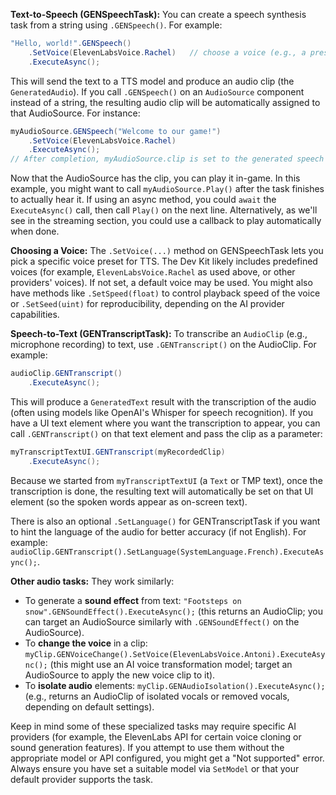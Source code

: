
**Text-to-Speech (GENSpeechTask):** You can create a speech synthesis task from a string using `.GENSpeech()`. For example:

```csharp
"Hello, world!".GENSpeech()
    .SetVoice(ElevenLabsVoice.Rachel)   // choose a voice (e.g., a preset from ElevenLabs)
    .ExecuteAsync();
```

This will send the text to a TTS model and produce an audio clip (the `GeneratedAudio`). If you call `.GENSpeech()` on an `AudioSource` component instead of a string, the resulting audio clip will be automatically assigned to that AudioSource. For instance:

```csharp
myAudioSource.GENSpeech("Welcome to our game!")
    .SetVoice(ElevenLabsVoice.Rachel)
    .ExecuteAsync();
// After completion, myAudioSource.clip is set to the generated speech audio.
```

Now that the AudioSource has the clip, you can play it in-game. In this example, you might want to call `myAudioSource.Play()` after the task finishes to actually hear it. If using an async method, you could `await` the `ExecuteAsync()` call, then call `Play()` on the next line. Alternatively, as we'll see in the streaming section, you could use a callback to play automatically when done.

**Choosing a Voice:** The `.SetVoice(...)` method on GENSpeechTask lets you pick a specific voice preset for TTS. The Dev Kit likely includes predefined voices (for example, `ElevenLabsVoice.Rachel` as used above, or other providers' voices). If not set, a default voice may be used. You might also have methods like `.SetSpeed(float)` to control playback speed of the voice or `.SetSeed(uint)` for reproducibility, depending on the AI provider capabilities.

**Speech-to-Text (GENTranscriptTask):** To transcribe an `AudioClip` (e.g., microphone recording) to text, use `.GENTranscript()` on the AudioClip. For example:

```csharp
audioClip.GENTranscript()
    .ExecuteAsync();
```

This will produce a `GeneratedText` result with the transcription of the audio (often using models like OpenAI's Whisper for speech recognition). If you have a UI text element where you want the transcription to appear, you can call `.GENTranscript()` on that text element and pass the clip as a parameter:

```csharp
myTranscriptTextUI.GENTranscript(myRecordedClip)
    .ExecuteAsync();
```

Because we started from `myTranscriptTextUI` (a `Text` or TMP text), once the transcription is done, the resulting text will automatically be set on that UI element (so the spoken words appear as on-screen text).

There is also an optional `.SetLanguage()` for GENTranscriptTask if you want to hint the language of the audio for better accuracy (if not English). For example: `audioClip.GENTranscript().SetLanguage(SystemLanguage.French).ExecuteAsync();`.

**Other audio tasks:** They work similarly:

* To generate a **sound effect** from text: `"Footsteps on snow".GENSoundEffect().ExecuteAsync();` (this returns an AudioClip; you can target an AudioSource similarly with `.GENSoundEffect()` on the AudioSource).
* To **change the voice** in a clip: `myClip.GENVoiceChange().SetVoice(ElevenLabsVoice.Antoni).ExecuteAsync();` (this might use an AI voice transformation model; target an AudioSource to apply the new voice clip to it).
* To **isolate audio** elements: `myClip.GENAudioIsolation().ExecuteAsync();` (e.g., returns an AudioClip of isolated vocals or removed vocals, depending on default settings).

Keep in mind some of these specialized tasks may require specific AI providers (for example, the ElevenLabs API for certain voice cloning or sound generation features). If you attempt to use them without the appropriate model or API configured, you might get a "Not supported" error. Always ensure you have set a suitable model via `SetModel` or that your default provider supports the task.
